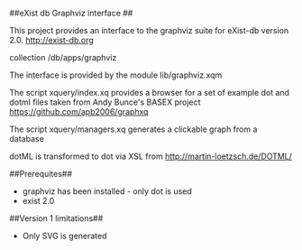 ##eXist db Graphviz interface ##

This project provides an interface to the graphviz suite for eXist-db version 2.0. http://exist-db.org 

collection /db/apps/graphviz

The interface is provided by the module lib/graphviz.xqm

The script xquery/index.xq provides a browser for a set of example dot and dotml files taken from 
Andy Bunce's BASEX project https://github.com/apb2006/graphxq 

The script xquery/managers.xq generates a clickable graph from a database

dotML is transformed to dot via XSL from http://martin-loetzsch.de/DOTML/ 

##Prerequites##
- graphviz has been installed - only dot is used
- exist 2.0 

##Version 1 limitations##
- Only SVG is generated
